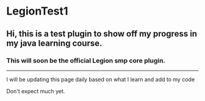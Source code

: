 # LegionTest1

## Hi, this is a test plugin to show off my progress in my java learning course.
 
### This will soon be the **official** Legion smp core plugin.

 ---
I will be updating this page daily based on what I learn and add to my code

Don't expect much yet.
